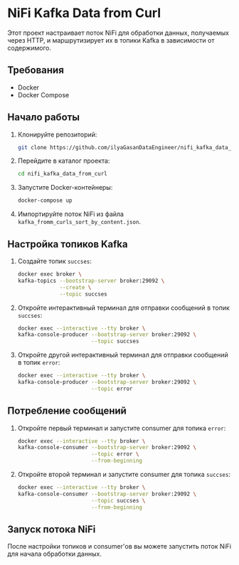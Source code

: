 # NiFi Kafka Data from Curl

Этот проект настраивает поток NiFi для обработки данных, получаемых через HTTP, и маршрутизирует их в топики Kafka в зависимости от содержимого.

## Требования

- Docker
- Docker Compose

## Начало работы

1. Клонируйте репозиторий:

    ```sh
    git clone https://github.com/ilyaGasanDataEngineer/nifi_kafka_data_from_curl.git
    ```

2. Перейдите в каталог проекта:

    ```sh
    cd nifi_kafka_data_from_curl
    ```

3. Запустите Docker-контейнеры:

    ```sh
    docker-compose up
    ```

4. Импортируйте поток NiFi из файла `kafka_fromm_curls_sort_by_content.json`.

## Настройка топиков Kafka

1. Создайте топик `succses`:

    ```sh
    docker exec broker \
    kafka-topics --bootstrap-server broker:29092 \
                 --create \
                 --topic succses
    ```

2. Откройте интерактивный терминал для отправки сообщений в топик `succses`:

    ```sh
    docker exec --interactive --tty broker \
    kafka-console-producer --bootstrap-server broker:29092 \
                           --topic succses
    ```

3. Откройте другой интерактивный терминал для отправки сообщений в топик `error`:

    ```sh
    docker exec --interactive --tty broker \
    kafka-console-producer --bootstrap-server broker:29092 \
                           --topic error
    ```

## Потребление сообщений

1. Откройте первый терминал и запустите consumer для топика `error`:

    ```sh
    docker exec --interactive --tty broker \
    kafka-console-consumer --bootstrap-server broker:29092 \
                           --topic error \
                           --from-beginning
    ```

2. Откройте второй терминал и запустите consumer для топика `succses`:

    ```sh
    docker exec --interactive --tty broker \
    kafka-console-consumer --bootstrap-server broker:29092 \
                           --topic succses \
                           --from-beginning
    ```

## Запуск потока NiFi

После настройки топиков и consumer'ов вы можете запустить поток NiFi для начала обработки данных.
